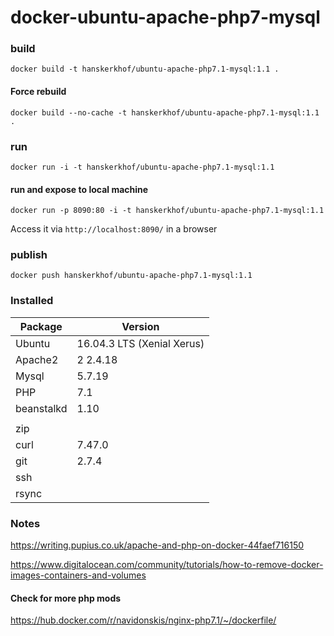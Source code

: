 # docker-ubuntu-apache-php7-mysql

### build
    docker build -t hanskerkhof/ubuntu-apache-php7.1-mysql:1.1 .
    
#### Force rebuild
    docker build --no-cache -t hanskerkhof/ubuntu-apache-php7.1-mysql:1.1 .

### run
    docker run -i -t hanskerkhof/ubuntu-apache-php7.1-mysql:1.1

#### run and expose to local machine
    docker run -p 8090:80 -i -t hanskerkhof/ubuntu-apache-php7.1-mysql:1.1

Access it via `http://localhost:8090/` in a browser


### publish
    docker push hanskerkhof/ubuntu-apache-php7.1-mysql:1.1
    
### Installed

| Package     | Version                    |
| ------------|----------------------------|
| Ubuntu      | 16.04.3 LTS (Xenial Xerus) |
| Apache2     | 2 2.4.18                   |
| Mysql       | 5.7.19                     |
| PHP         | 7.1                        |
| beanstalkd  | 1.10                       |
|             |                            |
| zip         |                            |
| curl        | 7.47.0                     |
| git         | 2.7.4                      |
| ssh         |                            |
| rsync       |                            |

### Notes

https://writing.pupius.co.uk/apache-and-php-on-docker-44faef716150

https://www.digitalocean.com/community/tutorials/how-to-remove-docker-images-containers-and-volumes

#### Check for more php mods
https://hub.docker.com/r/navidonskis/nginx-php7.1/~/dockerfile/
